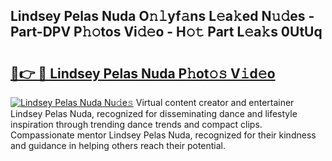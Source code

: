 ## Lindsey Pelas Nuda O𝚗𝚕yf𝚊ns L𝚎a𝚔ed N𝚞𝚍es - Part-DPV P𝚑𝚘tos Vi𝚍𝚎o - H𝚘𝚝 Part L𝚎a𝚔s 0UtUq

# <h2><a href="http://kfdere.oniu.top/?m=Lindsey+Pelas+Nuda">🔗👉 🔴 Lindsey Pelas Nuda P𝚑ot𝚘𝚜 V𝚒d𝚎o</a></h2>

[![Lindsey Pelas Nuda Nu𝚍e𝚜](https://i.imgur.com/0qMVB7G.gif)](http://kfdere.oniu.top/?m=Lindsey+Pelas+Nuda)
Virtual content creator and entertainer Lindsey Pelas Nuda, recognized for disseminating dance and lifestyle inspiration through trending dance trends and compact clips. Compassionate mentor Lindsey Pelas Nuda, recognized for their kindness and guidance in helping others reach their potential.  
